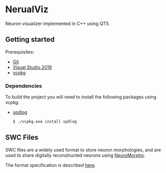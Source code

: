# NerualViz

Neuron visualizer implemented in C++ using QT5.

## Getting started

Prerequisites:

- [Git](https://git-scm.com/downloads)
- [Visual Studio 2019](https://visualstudio.microsoft.com/vs/)
- [vcpkg](https://github.com/microsoft/vcpkg)

### Dependencies

To build the project you will need to install the following packages using _vcpkg_.

- [spdlog](https://github.com/gabime/spdlog)

    ```sh
    $ ./vcpkg.exe install spdlog
    ```

## SWC Files

SWC files are a widely used format to store neuron morphologies, and are used to share digitally reconstructed neurons using [NeuroMorpho](http://www.neuromorpho.org/).

The format specification is described [here](http://www.neuronland.org/NLMorphologyConverter/MorphologyFormats/SWC/Spec.html).

